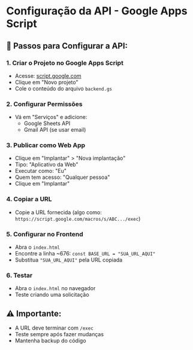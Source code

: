 # Configuração da API - Google Apps Script

## 🔧 Passos para Configurar a API:

### 1. Criar o Projeto no Google Apps Script
- Acesse: [script.google.com](https://script.google.com)
- Clique em "Novo projeto"
- Cole o conteúdo do arquivo `backend.gs`

### 2. Configurar Permissões
- Vá em "Serviços" e adicione:
  - Google Sheets API
  - Gmail API (se usar email)

### 3. Publicar como Web App
- Clique em "Implantar" > "Nova implantação"
- Tipo: "Aplicativo da Web"
- Executar como: "Eu"
- Quem tem acesso: "Qualquer pessoa"
- Clique em "Implantar"

### 4. Copiar a URL
- Copie a URL fornecida (algo como: `https://script.google.com/macros/s/ABC.../exec`)

### 5. Configurar no Frontend
- Abra o `index.html`
- Encontre a linha ~676: `const BASE_URL = "SUA_URL_AQUI"`
- Substitua `"SUA_URL_AQUI"` pela URL copiada

### 6. Testar
- Abra o `index.html` no navegador
- Teste criando uma solicitação

## ⚠️ Importante:
- A URL deve terminar com `/exec`
- Teste sempre após fazer mudanças
- Mantenha backup do código
